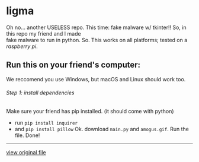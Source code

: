 # ligma
Oh no... another USELESS repo. This time: fake malware w/ tkinter!!
So, in this repo my friend and I made  
fake malware to run in python. So.
This works on all platforms; tested on a *raspberry pi*.
## Run this on your friend's computer:
We reccomend you use Windows, but macOS and Linux should work too.  
###### Step 1: install dependencies
Make sure your friend has pip installed. (it should come with python)
 - run `pip install inquirer`
 - and `pip install pillow`
Ok. download `main.py` and `amogus.gif`.
Run the file.
Done!
---
[view original file](https://replit.com/@sukbollz/ligma?v=1#main.py)
